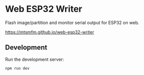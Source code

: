 # Web ESP32 Writer

Flash image/partition and monitor serial output for ESP32 on web.

https://mtsmfm.github.io/web-esp32-writer

## Development

Run the development server:

```bash
npm run dev
```
